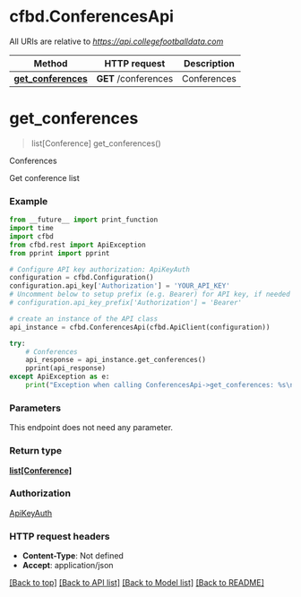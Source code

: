 # cfbd.ConferencesApi

All URIs are relative to *https://api.collegefootballdata.com*

Method | HTTP request | Description
------------- | ------------- | -------------
[**get_conferences**](ConferencesApi.md#get_conferences) | **GET** /conferences | Conferences


# **get_conferences**
> list[Conference] get_conferences()

Conferences

Get conference list

### Example
```python
from __future__ import print_function
import time
import cfbd
from cfbd.rest import ApiException
from pprint import pprint

# Configure API key authorization: ApiKeyAuth
configuration = cfbd.Configuration()
configuration.api_key['Authorization'] = 'YOUR_API_KEY'
# Uncomment below to setup prefix (e.g. Bearer) for API key, if needed
# configuration.api_key_prefix['Authorization'] = 'Bearer'

# create an instance of the API class
api_instance = cfbd.ConferencesApi(cfbd.ApiClient(configuration))

try:
    # Conferences
    api_response = api_instance.get_conferences()
    pprint(api_response)
except ApiException as e:
    print("Exception when calling ConferencesApi->get_conferences: %s\n" % e)
```

### Parameters
This endpoint does not need any parameter.

### Return type

[**list[Conference]**](Conference.md)

### Authorization

[ApiKeyAuth](../README.md#ApiKeyAuth)

### HTTP request headers

 - **Content-Type**: Not defined
 - **Accept**: application/json

[[Back to top]](#) [[Back to API list]](../README.md#documentation-for-api-endpoints) [[Back to Model list]](../README.md#documentation-for-models) [[Back to README]](../README.md)

